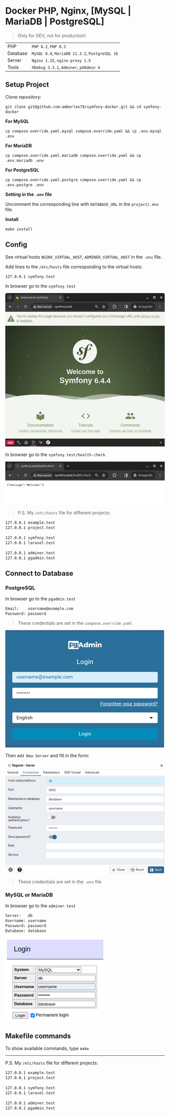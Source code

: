 # Docker PHP, Nginx, [MySQL | MariaDB | PostgreSQL]

> Only for DEV, not for production!

| 	        | 	                                              |
|:---------|:-----------------------------------------------|
| PHP      | `PHP 8.2`, `PHP 8.3`                           |
| Database | `MySQL 8.0`, `MariaDB 11.3.2`, `PostgreSQL 16` |
| Server   | `Nginx 1.25`, `nginx-proxy 1.5`                |
| Tools    | `XDebug 3.3.1`, `Adminer`, `pdAdmin 4`         |

## Setup Project

Clone repository:

```
git clone git@github.com:amberlex78/symfony-docker.git && cd symfony-docker
```

**For MySQL**

```
cp compose.override.yaml.mysql compose.override.yaml && cp .env.mysql .env
```

**For MariaDB**

```
cp compose.override.yaml.mariadb compose.override.yaml && cp .env.mariadb .env
```

**For PostgreSQL**

```
cp compose.override.yaml.postgre compose.override.yaml && cp .env.postgre .env
```

**Setting in the `.env` file**

Uncomment the corresponding line with `DATABASE_URL` in the `project/.env` file.

**Install**

```
make install
```

## Config

See virtual hosts `NGINX_VIRTUAL_HOST`, `ADMINER_VIRTUAL_HOST` in the `.env` file.

Add lines to the `/etc/hosts` file corresponding to the virtual hosts:

```
127.0.0.1 symfony.test
```
In browser go to the `symfony.test`

![](art/01-symfony-test.png)

In browser go to the `symfony.test/health-check`

![](art/02-health-check.png)

> P.S. My `/etc/hosts` file for different projects:

```
127.0.0.1 example.test
127.0.0.1 project.test

127.0.0.1 symfony.test
127.0.0.1 laravel.test

127.0.0.1 adminer.test
127.0.0.1 pgadmin.test
```

## Connect to Database

### PostgreSQL

In browser go to the `pgadmin.test`

```
Email:    username@example.com
Password: password
```

> These credentials are set in the `compose.override.yaml`

![](art/03-pgAdmin-Login.png)

Then `Add New Server` and fill in the form:

![](art/04-paAdmin-Connection.png)

> These credentials are set in the `.env` file

### MySQL or MariaDB

In browser go to the `adminer.test`

```
Server:   db
Username: username
Password: password
Database: database

```
![](art/05-Adminer-Connection.png)

## Makefile commands

To show available commands, type `make`

---
P.S. My `/etc/hosts` file for different projects:

```
127.0.0.1 example.test
127.0.0.1 project.test

127.0.0.1 symfony.test
127.0.0.1 laravel.test

127.0.0.1 adminer.test
127.0.0.1 pgadmin.test
```